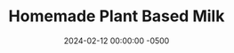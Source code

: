 ---
layout: post
title:  "Homemade Plant Based Milk"
date:   2024-02-12 00:00:00 -0500
categories:
- Recipes
- Drinks
permalink: /recipes/oat-milk
image: /assets/Food/Drinks/Oat Milk/oat-milk.jpg
ing: milk-ing
facts: milk-facts
section1: 
start2: 
section2: 
start3: 
section3: 
start4: 
section4: 
start5: 
section5: 
Prep: 10
Rest: 
Cook: 
Source1: https://www.foodandmoodcreations.com/how-to-make-unsweetened-oat-milk/
Source2: 
whisk: https://s.samsungfood.com/7Cd3T
tags: 
- plant based
- almond milk
- nut milk
- oatmeal
- quick oats
- oat milk
- unsweetened
- vanilla
- cinnamon
Description: I've been using unsweetened vanilla almond milk for years, so I wanted to try making it myself, since store bought plant based milks tend to have a lot of extra weird ingredients. Unfortunately making almond milk is more expensive than just buying it, so that's where I got to oat milk. Oats are super cheap, so this is way cheaper than buying oat milk from the store. The process is the same though; I've tried this with quick oats, almonds, peanuts, and pistachios, all to great success
Instructions: 
- If you're making almond (or any nut) milk, you should soak the almonds overnight. Add raw almonds to a bowl, just cover with water, and let soak for at least 8 hours. Drain the excess water prior to blending. If you are making oat milk, there's no soaking required<br><br>
- <center><img src="/assets/Food/Drinks/Oat Milk/oat-milk-1.jpg" alt="" class="instruction-image"></center><br>

- Add your oats (or almonds) and water to a high speed blender. Add in any other flavorings you like as well, such as salt, vanilla, or cinnamon<br><br>

- Blend on high for 30 seconds, or until well combined. Do not over blend, or it will get slimy (this is more of an issue with oat milk than almond milk)<br><br>

- Place a cheese cloth (or nut milk bag) over a large bowl, and strain the milk. Don't squeeze the milk through the cloth, this could make it slimy<br><br>

- Transfer to a mason jar or soup container, and refrigerate for up to 5 days. Use the leftover pulp in your morning oatmeal or yogurt bowls
---